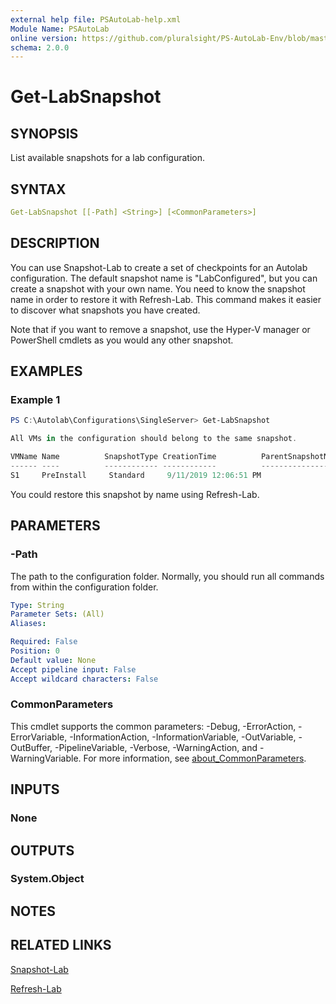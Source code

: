 ```yaml
---
external help file: PSAutoLab-help.xml
Module Name: PSAutoLab
online version: https://github.com/pluralsight/PS-AutoLab-Env/blob/master/docs/Get-LabSnapshot.md
schema: 2.0.0
---
```


# Get-LabSnapshot

## SYNOPSIS

List available snapshots for a lab configuration.

## SYNTAX

```yaml
Get-LabSnapshot [[-Path] <String>] [<CommonParameters>]
```

## DESCRIPTION

You can use Snapshot-Lab to create a set of checkpoints for an Autolab configuration. The default snapshot name is "LabConfigured", but you can create a snapshot with your own name. You need to know the snapshot name in order to restore it with Refresh-Lab. This command makes it easier to discover what snapshots you have created.

Note that if you want to remove a snapshot, use the Hyper-V manager or PowerShell cmdlets as you would any other snapshot.

## EXAMPLES

### Example 1

```powershell
PS C:\Autolab\Configurations\SingleServer> Get-LabSnapshot

All VMs in the configuration should belong to the same snapshot.

VMName Name          SnapshotType CreationTime          ParentSnapshotName
------ ----          ------------ ------------          ------------------
S1     PreInstall     Standard     9/11/2019 12:06:51 PM
```

You could restore this snapshot by name using Refresh-Lab.

## PARAMETERS

### -Path

The path to the configuration folder. Normally, you should run all commands from within the configuration folder.

```yaml
Type: String
Parameter Sets: (All)
Aliases:

Required: False
Position: 0
Default value: None
Accept pipeline input: False
Accept wildcard characters: False
```

### CommonParameters

This cmdlet supports the common parameters: -Debug, -ErrorAction, -ErrorVariable, -InformationAction, -InformationVariable, -OutVariable, -OutBuffer, -PipelineVariable, -Verbose, -WarningAction, and -WarningVariable. For more information, see [about_CommonParameters](http://go.microsoft.com/fwlink/?LinkID=113216).

## INPUTS

### None

## OUTPUTS

### System.Object

## NOTES

## RELATED LINKS

[Snapshot-Lab](Invoke-SnapshotLab.md)

[Refresh-Lab](Invoke-RefreshLab.md)
